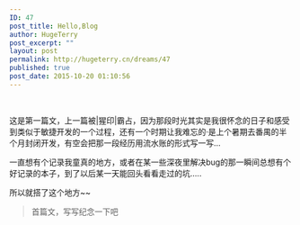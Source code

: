 ```yaml
---
ID: 47
post_title: Hello,Blog
author: HugeTerry
post_excerpt: ""
layout: post
permalink: http://hugeterry.cn/dreams/47
published: true
post_date: 2015-10-20 01:10:56
---
```

&nbsp;

这是第一篇文，上一篇被|猩印|霸占，因为那段时光其实是我很怀念的日子和感受到类似于敏捷开发的一个过程，还有一个时期让我难忘的·是上个暑期去番禺的半个月封闭开发，有空会把那一段经历用流水账的形式写一写…

一直想有个记录我童真的地方，或者在某一些深夜里解决bug的那一瞬间总想有个好记录的本子，到了以后某一天能回头看看走过的坑…..

所以就搭了这个地方~~
<blockquote>首篇文，写写纪念一下吧</blockquote>
<pre></pre>
<h4></h4>